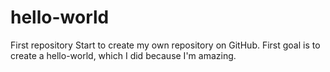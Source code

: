 # hello-world
First repository
Start to create my own repository on GitHub.
First goal is to create a hello-world, which I did because I'm amazing.
